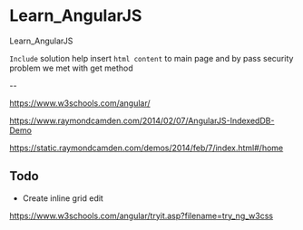 # Learn_AngularJS
Learn_AngularJS

`Include` solution help insert `html content` to main page and by pass security problem we met with get method




--

https://www.w3schools.com/angular/

https://www.raymondcamden.com/2014/02/07/AngularJS-IndexedDB-Demo

https://static.raymondcamden.com/demos/2014/feb/7/index.html#/home

## Todo

* Create inline grid edit

https://www.w3schools.com/angular/tryit.asp?filename=try_ng_w3css